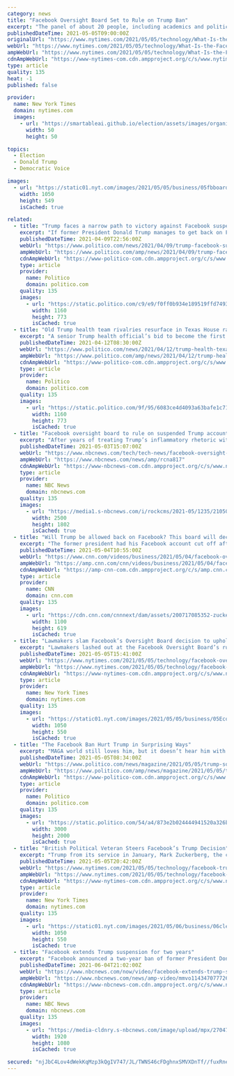 ```yaml
---
category: news
title: "Facebook Oversight Board Set to Rule on Trump Ban"
excerpt: "The panel of about 20 people, including academics and political leaders, will decide whether the company’s ban of former President Donald J. Trump will remain in effect."
publishedDateTime: 2021-05-05T09:00:00Z
originalUrl: "https://www.nytimes.com/2021/05/05/technology/What-Is-the-Facebook-Oversight-Board.html"
webUrl: "https://www.nytimes.com/2021/05/05/technology/What-Is-the-Facebook-Oversight-Board.html"
ampWebUrl: "https://www.nytimes.com/2021/05/05/technology/What-Is-the-Facebook-Oversight-Board.amp.html"
cdnAmpWebUrl: "https://www-nytimes-com.cdn.ampproject.org/c/s/www.nytimes.com/2021/05/05/technology/What-Is-the-Facebook-Oversight-Board.amp.html"
type: article
quality: 135
heat: -1
published: false

provider:
  name: New York Times
  domain: nytimes.com
  images:
    - url: "https://smartableai.github.io/election/assets/images/organizations/nytimes.com-50x50.jpg"
      width: 50
      height: 50

topics:
  - Election
  - Donald Trump
  - Democratic Voice

images:
  - url: "https://static01.nyt.com/images/2021/05/05/business/05fbboard-explainer/05fbboard-explainer-facebookJumbo.jpg"
    width: 1050
    height: 549
    isCached: true

related:
  - title: "Trump faces a narrow path to victory against Facebook suspension"
    excerpt: "If former President Donald Trump manages to get back on Facebook and Instagram this month, his win will rest on a series of close calls. Facebook’s oversight board is expected to rule in the coming weeks on whether to uphold or overturn Trump’s ..."
    publishedDateTime: 2021-04-09T22:56:00Z
    webUrl: "https://www.politico.com/news/2021/04/09/trump-facebook-suspension-oversight-board-480671"
    ampWebUrl: "https://www.politico.com/amp/news/2021/04/09/trump-facebook-suspension-oversight-board-480671"
    cdnAmpWebUrl: "https://www-politico-com.cdn.ampproject.org/c/s/www.politico.com/amp/news/2021/04/09/trump-facebook-suspension-oversight-board-480671"
    type: article
    provider:
      name: Politico
      domain: politico.com
    quality: 135
    images:
      - url: "https://static.politico.com/c9/e9/f0ff0b934e189519ffd7493b3913/210409-trump-phone-getty-773.jpg"
        width: 1160
        height: 773
        isCached: true
  - title: "Old Trump health team rivalries resurface in Texas House race"
    excerpt: "A senior Trump health official’s bid to become the first administration alumnus elected to Congress is running into resistance from an unlikely source: his own former colleagues. Brian Harrison, a chief of staff to former Health and Human Services ..."
    publishedDateTime: 2021-04-12T08:30:00Z
    webUrl: "https://www.politico.com/news/2021/04/12/trump-health-texas-house-race-480689"
    ampWebUrl: "https://www.politico.com/amp/news/2021/04/12/trump-health-texas-house-race-480689"
    cdnAmpWebUrl: "https://www-politico-com.cdn.ampproject.org/c/s/www.politico.com/amp/news/2021/04/12/trump-health-texas-house-race-480689"
    type: article
    provider:
      name: Politico
      domain: politico.com
    quality: 135
    images:
      - url: "https://static.politico.com/9f/95/6083ce4d4093a63bafe1c7155074/gettyimages-906623620-1.jpg"
        width: 1160
        height: 773
        isCached: true
  - title: "Facebook oversight board to rule on suspended Trump account on May 5"
    excerpt: "After years of treating Trump’s inflammatory rhetoric with a light touch, Facebook and Instagram silenced his accounts on Jan. 7, saying at the time he’d be suspended “at le"
    publishedDateTime: 2021-05-03T15:07:00Z
    webUrl: "https://www.nbcnews.com/tech/tech-news/facebook-oversight-board-rule-suspended-trump-account-may-5-rcna817"
    ampWebUrl: "https://www.nbcnews.com/news/amp/rcna817"
    cdnAmpWebUrl: "https://www-nbcnews-com.cdn.ampproject.org/c/s/www.nbcnews.com/news/amp/rcna817"
    type: article
    provider:
      name: NBC News
      domain: nbcnews.com
    quality: 135
    images:
      - url: "https://media1.s-nbcnews.com/i/rockcms/2021-05/1235/210503-donald-trump-al-1047-c2648d_f77920af1b4dd0f14ea5d04f2a53a071db3c70db.jpg"
        width: 2500
        height: 1802
        isCached: true
  - title: "Will Trump be allowed back on Facebook? This board will decide"
    excerpt: "The former president had his Facebook account cut off after the insurrection. But on Wednesday, Facebook's new oversight board will announce if he'll be allowed to use the platform again."
    publishedDateTime: 2021-05-04T10:55:00Z
    webUrl: "https://www.cnn.com/videos/business/2021/05/04/facebook-oversight-board-trump-decision-orig.cnn-business"
    ampWebUrl: "https://amp.cnn.com/cnn/videos/business/2021/05/04/facebook-oversight-board-trump-decision-orig.cnn-business"
    cdnAmpWebUrl: "https://amp-cnn-com.cdn.ampproject.org/c/s/amp.cnn.com/cnn/videos/business/2021/05/04/facebook-oversight-board-trump-decision-orig.cnn-business"
    type: article
    provider:
      name: CNN
      domain: cnn.com
    quality: 135
    images:
      - url: "https://cdn.cnn.com/cnnnext/dam/assets/200717085352-zuckerberg-trump-split-super-tease.jpg"
        width: 1100
        height: 619
        isCached: true
  - title: "Lawmakers slam Facebook’s Oversight Board decision to uphold Trump ban."
    excerpt: "Lawmakers lashed out at the Facebook Oversight Board’s ruling on Wednesday to uphold the social network’s ban on former President Donald J. Trump, at least for now. Driving the discontent was that the Oversight Board,"
    publishedDateTime: 2021-05-05T15:41:00Z
    webUrl: "https://www.nytimes.com/2021/05/05/technology/facebook-oversight-board-decision-reaction.html"
    ampWebUrl: "https://www.nytimes.com/2021/05/05/technology/facebook-oversight-board-decision-reaction.amp.html"
    cdnAmpWebUrl: "https://www-nytimes-com.cdn.ampproject.org/c/s/www.nytimes.com/2021/05/05/technology/facebook-oversight-board-decision-reaction.amp.html"
    type: article
    provider:
      name: New York Times
      domain: nytimes.com
    quality: 135
    images:
      - url: "https://static01.nyt.com/images/2021/05/05/business/05Economy-briefing-cruz/merlin_180135762_0aa0f7d2-654f-4aa2-b483-cbe7f1653788-facebookJumbo.jpg"
        width: 1050
        height: 550
        isCached: true
  - title: "The Facebook Ban Hurt Trump in Surprising Ways"
    excerpt: "MAGA world still loves him, but it doesn’t hear him with the same force it used to. How long before that begins to erode his support?"
    publishedDateTime: 2021-05-05T08:34:00Z
    webUrl: "https://www.politico.com/news/magazine/2021/05/05/trump-social-media-supporters-485381"
    ampWebUrl: "https://www.politico.com/amp/news/magazine/2021/05/05/trump-social-media-supporters-485381"
    cdnAmpWebUrl: "https://www-politico-com.cdn.ampproject.org/c/s/www.politico.com/amp/news/magazine/2021/05/05/trump-social-media-supporters-485381"
    type: article
    provider:
      name: Politico
      domain: politico.com
    quality: 135
    images:
      - url: "https://static.politico.com/54/a4/873e2b024444941520a326b37fba/mag-gettyimages-1229555360.jpg"
        width: 3000
        height: 2000
        isCached: true
  - title: "British Political Veteran Steers Facebook’s Trump Decision"
    excerpt: "Trump from its service in January, Mark Zuckerberg, the chief executive, defended the decision in a Facebook post the morning after the siege of the Capitol. But the first draft was written the night before by Nick Clegg,"
    publishedDateTime: 2021-05-05T20:42:00Z
    webUrl: "https://www.nytimes.com/2021/05/05/technology/facebook-trump-nick-clegg.html"
    ampWebUrl: "https://www.nytimes.com/2021/05/05/technology/facebook-trump-nick-clegg.amp.html"
    cdnAmpWebUrl: "https://www-nytimes-com.cdn.ampproject.org/c/s/www.nytimes.com/2021/05/05/technology/facebook-trump-nick-clegg.amp.html"
    type: article
    provider:
      name: New York Times
      domain: nytimes.com
    quality: 135
    images:
      - url: "https://static01.nyt.com/images/2021/05/06/business/06clegg/05clegg-facebookJumbo.jpg"
        width: 1050
        height: 550
        isCached: true
  - title: "Facebook extends Trump suspension for two years"
    excerpt: "Facebook announced a two-year ban of former President Donald Trump from its platforms, including Instagram, until at least January 2023."
    publishedDateTime: 2021-06-04T21:02:00Z
    webUrl: "https://www.nbcnews.com/now/video/facebook-extends-trump-suspension-for-two-years-114347077726"
    ampWebUrl: "https://www.nbcnews.com/news/amp-video/mmvo114347077726"
    cdnAmpWebUrl: "https://www-nbcnews-com.cdn.ampproject.org/c/s/www.nbcnews.com/news/amp-video/mmvo114347077726"
    type: article
    provider:
      name: NBC News
      domain: nbcnews.com
    quality: 135
    images:
      - url: "https://media-cldnry.s-nbcnews.com/image/upload/mpx/2704722219/2021_06/1622840486631_ott_now_fb_trump_210604_1920x1080.jpg"
        width: 1920
        height: 1080
        isCached: true

secured: "njJbC4Lov4dWekKqMzp3kQgIV747/JL/TWNS46cFDghnxSMVXDnTf//fuxRneUuBgilPeTOcvXFroyrOrs7twO8tuRDEA90brnT8si31I4vedXoXXqimKALxpItqO9iyQVo4jQjwyWEflqay4KdIaHFE9Mk37qJWsKBIJboxu40TKEkIqqXzWvMsm9k2cC2RS3RcaPj+DGtxuG2paFABRUOjHxDx2zPRhCm5dVCX2mlIpDLgh9u0NwqeDhZ+tY0tErc1bY4UBxya0hRlTHPlmBk3RiwOpseumNY6UO3RL3iRE91WwwZan7fEHraZhGmxvol0Sg2vd25BNJzU/yZMea3l+qBENrYxHgWSZbxTtuQ=;+VSGUADtsEQAKBfrkme0fQ=="
---
```


